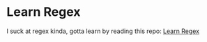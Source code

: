 # Learn Regex

I suck at regex kinda, gotta learn by reading this repo: [Learn Regex](https://github.com/ziishaned/learn-regex)
